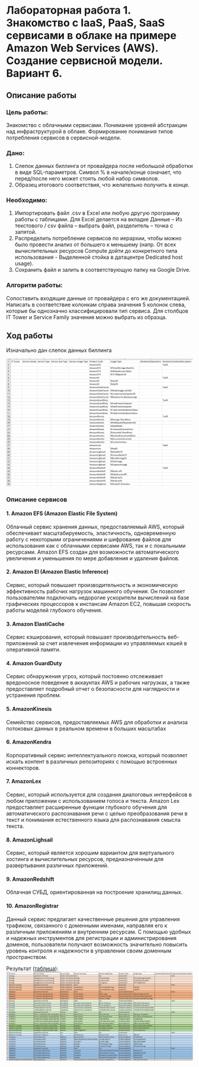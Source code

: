 # Лабораторная работа 1. Знакомство с IaaS, PaaS, SaaS сервисами в облаке на примере Amazon Web Services (AWS). Создание сервисной модели. Вариант 6.

## Описание работы

### Цель работы:
Знакомство с облачными сервисами. Понимание уровней абстракции над инфраструктурой в облаке. Формирование понимания типов потребления сервисов в сервисной-модели.

### Дано: 
1. Слепок данных биллинга от провайдера после небольшой обработки в виде SQL-параметров. Символ % в начале/конце означает, что перед/после него может стоять любой набор символов.
2. Образец итогового соответствия, что желательно получить в конце.  
### Необходимо: 
1. Импортировать файл .csv в Excel или любую другую программу работы с таблицами. Для Excel делается на вкладке Данные – Из текстового / csv файла – выбрать файл, разделитель – точка с запятой.
2. Распределить потребление сервисов по иерархии, чтобы можно было провести анализ от большего к меньшему (напр. От всех вычислительных ресурсов Compute дойти до конкретного типа использования - Выделенной стойка в датацентре Dedicated host usage).
3. Сохранить файл и залить в соответствующую папку на Google Drive.

### Алгоритм работы:
Сопоставить входящие данные от провайдера с его же документацией. Написать в соответствие колонкам справа значения 5 колонок слева, которые бы однозначно классифицировали тип сервиса. Для столбцов IT Tower и Service Family значения можно выбрать из образца.

## Ход работы

Изначально дан слепок данных биллинга

![Исходные данные](https://github.com/lisalaktionova/itmo_devops-clouds/blob/main/Clouds/Labs/Lab_1/1.png)

### Описание сервисов

#### 1. Amazon EFS (Amazon Elastic File System)
Облачный сервис хранения данных, предоставляемый AWS, который обеспечивает масштабируемость, эластичность, одновременную работу с некоторыми ограничениями и шифрование файлов для использования как с облачными сервисами AWS, так и с локальными ресурсами. Amazon EFS создан для возможности автоматического увеличения и уменьшения по мере добавления и удаления файлов.

#### 2. Amazon EI (Amazon Elastic Inference)
Сервис, который повышает производительность и экономическую эффективность рабочих нагрузок машинного обучения. Он позволяет пользователям подключать недорогие ускорители вычислений на базе графических процессоров к инстансам Amazon EC2, повышая скорость работы моделей глубокого обучения.

#### 3. Amazon ElastiCache
Сервис кэширования, который повышает производительность веб-приложений за счет извлечения информации из управляемых кэшей в оперативной памяти.

#### 4. Amazon GuardDuty
Сервис обнаружения угроз, который постоянно отслеживает вредоносное поведение в аккаунтах AWS и рабочих нагрузках, а также предоставляет подробный отчет о безопасности для наглядности и устранения проблем.

#### 5. AmazonKinesis
Семейство сервисов, предоставляемых AWS для обработки и анализа потоковых данных в реальном времени в больших масштабах

#### 6. AmazonKendra
Корпоративный сервис интеллектуального поиска, который позволяет искать контент в различных репозиториях с помощью встроенных коннекторов. 

#### 7. AmazonLex
Сервис, который используется для создания диалоговых интерфейсов в любом приложении с использованием голоса и текста. Amazon Lex предоставляет расширенные функции глубокого обучения для автоматического распознавания речи с целью преобразования речи в текст и понимания естественного языка для распознавания смысла текста.

#### 8. AmazonLighsail
Сервис, который является хорошим вариантом для виртуального хостинга и вычислительных ресурсов, предназначенным для развертывания различных приложений.

#### 9. AmazonRedshift
Облачная СУБД, ориентированная на построение хранилищ данных.

#### 10. AmazonRegistrar
Данный сервис предлагает качественные решения для управления трафиком, связанного с доменными именами, направляя его к различным приложениям и внутренним ресурсам. С помощью удобных и надежных инструментов для регистрации и администрирования доменов, пользователи получают возможность значительно повысить уровень контроля и надежности в управлении своим доменным пространством.

Результат ([таблица](https://drive.google.com/file/d/1Ju_9MHKxCybr6fUGOxWR-ftbzUSaeDE2/view?usp=drive_link)):
![Итог](https://github.com/lisalaktionova/itmo_devops-clouds/blob/main/Clouds/Labs/Lab_1/2.png)
